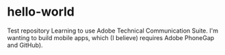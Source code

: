 # hello-world
Test repository
Learning to use Adobe Technical Communication Suite. I'm wanting to build mobile apps, which (I believe) requires Adobe PhoneGap and GitHub).
